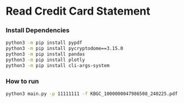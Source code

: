 # Read Credit Card Statement

### Install Dependencies

```sh
python3 -m pip install pypdf
python3 -m pip install pycryptodome==3.15.0
python3 -m pip install pandas
python3 -m pip install plotly
python3 -m pip install cli-args-system
```

### How to run

```sh
python3 main.py -p 11111111 -f KBGC_1000000047986508_240225.pdf 
```
